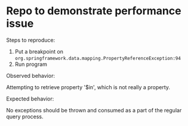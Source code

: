 # Repo to demonstrate performance issue

Steps to reproduce:

1. Put a breakpoint on `org.springframework.data.mapping.PropertyReferenceException:94`
2. Run program

Observed behavior: 

Attempting to retrieve property '$in', which is not really a property.

Expected behavior:

No exceptions should be thrown and consumed as a part of the regular query process.